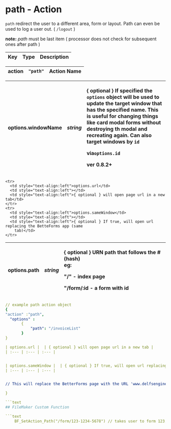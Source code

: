 # path - Action

`path` redirect the user to a different area, form or layout. Path can even be used to log a user out. \( `/logout` \)

**note:** _path_ must be last item \( processor does not check for subsequent ones after path \)

| Key | Type | Description |
| :--- | :--- | :--- |


| action | `"path"` | Action Name |
| :--- | :--- | :--- |


<table>
  <thead>
    <tr>
      <th style="text-align:left">options.windowName</th>
      <th style="text-align:left"> <em>string</em>
      </th>
      <th style="text-align:left">
        <p>{ optional } If specified the <code>options</code> object will be used to
          update the target window that has the specified name. This is useful for
          changing things like card modal forms without destroying th modal and recreating
          again. Can also target windows by <code>id</code>
        </p>
        <p>via<code>options.id</code>
        </p>
        <p>ver 0.8.2+</p>
      </th>
    </tr>
  </thead>
  <tbody></tbody>
</table>

<table>
  <thead>
    <tr>
      <th style="text-align:left">options.path</th>
      <th style="text-align:left"><em>string</em>
      </th>
      <th style="text-align:left">
        <p>{ optional } URN path that follows the # (hash)
          <br />eg:</p>
        <p>&quot;/&quot; - index page</p>
        <p>&quot;/form/:id - a form with id</p>
      </th>
    </tr>

    <tr>
      <td style="text-align:left">options.url</td>
      <td style="text-align:left"></td>
      <td style="text-align:left">{ optional } will open page url in a new tab</td>
    </tr>
    <tr>
      <td style="text-align:left">options.sameWindow</td>
      <td style="text-align:left"></td>
      <td style="text-align:left">{ optional } If true, will open url replacing the BetteForms app (same
        tab)</td>
    </tr>
  </tbody>
</table>

```yaml
// example path action object
{
"action" :"path",
  "options" :
       {
           "path": "/invoiceList"
       }
}

| options.url |  | { optional } will open page url in a new tab |
| :--- | :--- | :--- |


| options.sameWindow |  | { optional } If true, will open url replacing the BetteForms app \(same tab\) |
| :--- | :--- | :--- |


// This will replace the BetterForms page with the URL 'www.delfsengineering.ca' { "action" : "path", "options" : { "sameWindow" : true, "url" : "[http://www.delfsengineering.ca](http://www.delfsengineering.ca)" }

}

```text
## FileMaker Custom Function

```text
    BF_SetAction_Path("/form/123-1234-5678") // takes user to form 123...
```

